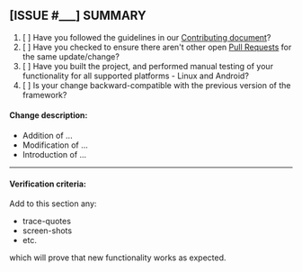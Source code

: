 ## [ISSUE #___] SUMMARY

1. [ ] Have you followed the guidelines in our [Contributing document](../blob/master/CONTRIBUTING.md)?
2. [ ] Have you checked to ensure there aren't other open [Pull Requests](../pulls) for the same update/change?
3. [ ] Have you built the project, and performed manual testing of your functionality for all supported platforms - Linux and Android?
4. [ ] Is your change backward-compatible with the previous version of the framework?

#### Change description:
- Addition of ... 
- Modification of ...
- Introduction of ...
----
#### Verification criteria:

Add to this section any: 

- trace-quotes 
- screen-shots
- etc.

which will prove that new functionality works as expected.
